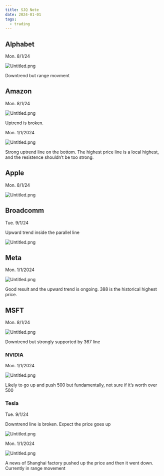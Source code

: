 ```yaml
---
title: SJQ Note
date: 2024-01-01
tags:
  - trading
---
```


## Alphabet


Mon. 8/1/24


![Untitled.png](https://prod-files-secure.s3.us-west-2.amazonaws.com/875308e8-8000-4329-b1aa-ffd95b33ba6e/93b71452-fe01-4dd6-8c40-270d6bab80c3/Untitled.png?X-Amz-Algorithm=AWS4-HMAC-SHA256&X-Amz-Content-Sha256=UNSIGNED-PAYLOAD&X-Amz-Credential=AKIAT73L2G45HZZMZUHI%2F20240114%2Fus-west-2%2Fs3%2Faws4_request&X-Amz-Date=20240114T012906Z&X-Amz-Expires=3600&X-Amz-Signature=8c97198c11a1af6fe71561495182e0db1c79c2eda9c1b6a4c06a88c4eb9f61e1&X-Amz-SignedHeaders=host&x-id=GetObject)


Downtrend but range movment


## Amazon


Mon. 8/1/24


![Untitled.png](https://prod-files-secure.s3.us-west-2.amazonaws.com/875308e8-8000-4329-b1aa-ffd95b33ba6e/7e00553d-8cf9-4424-9185-c59aa2873334/Untitled.png?X-Amz-Algorithm=AWS4-HMAC-SHA256&X-Amz-Content-Sha256=UNSIGNED-PAYLOAD&X-Amz-Credential=AKIAT73L2G45HZZMZUHI%2F20240114%2Fus-west-2%2Fs3%2Faws4_request&X-Amz-Date=20240114T012906Z&X-Amz-Expires=3600&X-Amz-Signature=532296a9466c55474e7c3a4f9646b09431feea82f64baf7f1f79328b60324b57&X-Amz-SignedHeaders=host&x-id=GetObject)


Uptrend is broken. 


Mon. 1/1/2024


![Untitled.png](https://prod-files-secure.s3.us-west-2.amazonaws.com/875308e8-8000-4329-b1aa-ffd95b33ba6e/c245c71c-58c0-4609-bae9-f17ad3ac7b14/Untitled.png?X-Amz-Algorithm=AWS4-HMAC-SHA256&X-Amz-Content-Sha256=UNSIGNED-PAYLOAD&X-Amz-Credential=AKIAT73L2G45HZZMZUHI%2F20240114%2Fus-west-2%2Fs3%2Faws4_request&X-Amz-Date=20240114T012906Z&X-Amz-Expires=3600&X-Amz-Signature=006856a576c69de3ac6645c36a90c0061e0b9cb80940d8ed00c84c6de6bf03cd&X-Amz-SignedHeaders=host&x-id=GetObject)


Strong uptrend line on the bottom. The highest price line is a local highest, and the resistence shouldn’t be too strong.


## Apple


Mon. 8/1/24


![Untitled.png](https://prod-files-secure.s3.us-west-2.amazonaws.com/875308e8-8000-4329-b1aa-ffd95b33ba6e/7027c5bb-2d05-4eaf-9bd7-f06a77cd44dc/Untitled.png?X-Amz-Algorithm=AWS4-HMAC-SHA256&X-Amz-Content-Sha256=UNSIGNED-PAYLOAD&X-Amz-Credential=AKIAT73L2G45HZZMZUHI%2F20240114%2Fus-west-2%2Fs3%2Faws4_request&X-Amz-Date=20240114T012906Z&X-Amz-Expires=3600&X-Amz-Signature=6e31b7e96dd000447e888aa036c2edef65d94383fe96fc5873ce52761013f6b3&X-Amz-SignedHeaders=host&x-id=GetObject)


## Broadcomm


Tue. 9/1/24


Upward trend inside the parallel line


![Untitled.png](https://prod-files-secure.s3.us-west-2.amazonaws.com/875308e8-8000-4329-b1aa-ffd95b33ba6e/8199d607-b5e2-41c9-b626-ab7ed1ae0507/Untitled.png?X-Amz-Algorithm=AWS4-HMAC-SHA256&X-Amz-Content-Sha256=UNSIGNED-PAYLOAD&X-Amz-Credential=AKIAT73L2G45HZZMZUHI%2F20240114%2Fus-west-2%2Fs3%2Faws4_request&X-Amz-Date=20240114T012906Z&X-Amz-Expires=3600&X-Amz-Signature=524a82f1deb4081a23c1e8a4f33d0b0472e4aa5bea4125b9e8410e4b185206c7&X-Amz-SignedHeaders=host&x-id=GetObject)


## Meta


Mon. 1/1/2024


![Untitled.png](https://prod-files-secure.s3.us-west-2.amazonaws.com/875308e8-8000-4329-b1aa-ffd95b33ba6e/aefc1919-f4cc-4376-a874-c2c0f7c666e4/Untitled.png?X-Amz-Algorithm=AWS4-HMAC-SHA256&X-Amz-Content-Sha256=UNSIGNED-PAYLOAD&X-Amz-Credential=AKIAT73L2G45HZZMZUHI%2F20240114%2Fus-west-2%2Fs3%2Faws4_request&X-Amz-Date=20240114T012906Z&X-Amz-Expires=3600&X-Amz-Signature=95314638574d694b74b5b12256f55f2f730d9243f58c4d8523cf42f189f44a46&X-Amz-SignedHeaders=host&x-id=GetObject)


Good result and the upward trend is ongoing. 388 is the historical highest price.


## MSFT


Mon. 8/1/24


![Untitled.png](https://prod-files-secure.s3.us-west-2.amazonaws.com/875308e8-8000-4329-b1aa-ffd95b33ba6e/405e7f11-7e6f-4bdb-9674-402bf1504b8b/Untitled.png?X-Amz-Algorithm=AWS4-HMAC-SHA256&X-Amz-Content-Sha256=UNSIGNED-PAYLOAD&X-Amz-Credential=AKIAT73L2G45HZZMZUHI%2F20240114%2Fus-west-2%2Fs3%2Faws4_request&X-Amz-Date=20240114T012906Z&X-Amz-Expires=3600&X-Amz-Signature=cd163730836f9a2bd04b5a7205f0ba871a5c3e00f461ac3b9d6322ed9917b2c7&X-Amz-SignedHeaders=host&x-id=GetObject)


Downtrend but strongly supported by 367 line


### NVIDIA


Mon. 1/1/2024


![Untitled.png](https://prod-files-secure.s3.us-west-2.amazonaws.com/875308e8-8000-4329-b1aa-ffd95b33ba6e/3b14f951-ec86-4c7c-82cb-2b1d6d535059/Untitled.png?X-Amz-Algorithm=AWS4-HMAC-SHA256&X-Amz-Content-Sha256=UNSIGNED-PAYLOAD&X-Amz-Credential=AKIAT73L2G45HZZMZUHI%2F20240114%2Fus-west-2%2Fs3%2Faws4_request&X-Amz-Date=20240114T012906Z&X-Amz-Expires=3600&X-Amz-Signature=68b64e8ab013a60296bc31da47aef59dadf7204b45d2ef59cf0fce9122d4f75f&X-Amz-SignedHeaders=host&x-id=GetObject)


Likely to go up and push 500 but fundamentally, not sure if it’s worth over 500


### Tesla


Tue. 9/1/24


Downtrend line is broken. Expect the price goes up


![Untitled.png](https://prod-files-secure.s3.us-west-2.amazonaws.com/875308e8-8000-4329-b1aa-ffd95b33ba6e/c354a282-4872-4a8a-a2b6-74417d041193/Untitled.png?X-Amz-Algorithm=AWS4-HMAC-SHA256&X-Amz-Content-Sha256=UNSIGNED-PAYLOAD&X-Amz-Credential=AKIAT73L2G45HZZMZUHI%2F20240114%2Fus-west-2%2Fs3%2Faws4_request&X-Amz-Date=20240114T012906Z&X-Amz-Expires=3600&X-Amz-Signature=8693a04376fa7753c1bdd6950fcf928627083e2ffc1c8fd0fbcdd5975de366c2&X-Amz-SignedHeaders=host&x-id=GetObject)


Mon. 1/1/2024


![Untitled.png](https://prod-files-secure.s3.us-west-2.amazonaws.com/875308e8-8000-4329-b1aa-ffd95b33ba6e/6033a834-b9bb-4f09-b459-bcb6cfbd9cfe/Untitled.png?X-Amz-Algorithm=AWS4-HMAC-SHA256&X-Amz-Content-Sha256=UNSIGNED-PAYLOAD&X-Amz-Credential=AKIAT73L2G45HZZMZUHI%2F20240114%2Fus-west-2%2Fs3%2Faws4_request&X-Amz-Date=20240114T012906Z&X-Amz-Expires=3600&X-Amz-Signature=4348cecb609a996c906f8456dcdeea942d33c7f57f51d2231aaf4a277ce86297&X-Amz-SignedHeaders=host&x-id=GetObject)


A news of Shanghai factory pushed up the price and then it went down. Currently in range movement


